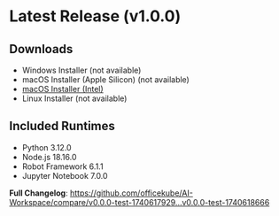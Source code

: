 # Latest Release (v1.0.0)

## Downloads
- Windows Installer (not available)
- macOS Installer (Apple Silicon) (not available)
- [macOS Installer (Intel)](https://github.com/officekube/AI-Workspace/releases/download/v0.0.0-test-1740618666/OfficeKube.AI.Workspace-1.0.0-x64.dmg)
- Linux Installer (not available)

## Included Runtimes
- Python 3.12.0
- Node.js 18.16.0
- Robot Framework 6.1.1
- Jupyter Notebook 7.0.0

**Full Changelog**: https://github.com/officekube/AI-Workspace/compare/v0.0.0-test-1740617929...v0.0.0-test-1740618666